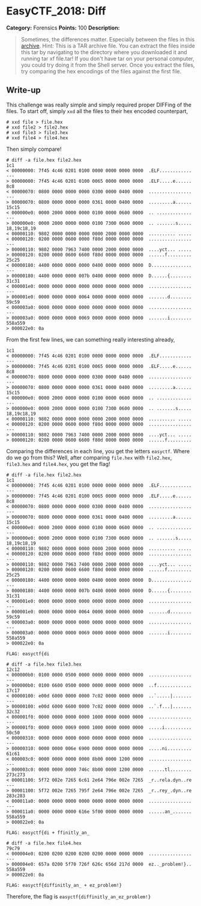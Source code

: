 # EasyCTF_2018: Diff

**Category:** Forensics
**Points:** 100
**Description:**

>Sometimes, the differences matter. Especially between the files in this [archive](file.tar).
Hint: This is a TAR archive file. You can extract the files inside this tar by navigating to the directory where you downloaded it and running tar xf file.tar! If you don't have tar on your personal computer, you could try doing it from the Shell server. Once you extract the files, try comparing the hex encodings of the files against the first file.

## Write-up
This challenge was really simple and simply required proper DIFFing of the files. To start off, simply `xxd` all the files to their hex encoded counterpart,

    # xxd file > file.hex
    # xxd file2 > file2.hex
    # xxd file3 > file3.hex
    # xxd file4 > file4.hex

Then simply compare!

    # diff -a file.hex file2.hex
    1c1
    < 00000000: 7f45 4c46 0201 0100 0000 0000 0000 0000  .ELF............
    ---
    > 00000000: 7f45 4c46 0201 0100 0065 0000 0000 0000  .ELF.....e......
    8c8
    < 00000070: 0800 0000 0000 0000 0300 0000 0400 0000  ................
    ---
    > 00000070: 0800 0000 0000 0000 0361 0000 0400 0000  .........a......
    15c15
    < 000000e0: 0000 2000 0000 0000 0100 0000 0600 0000  .. .............
    ---
    > 000000e0: 0000 2000 0000 0000 0100 7300 0600 0000  .. .......s.....
    18,19c18,19
    < 00000110: 9802 0000 0000 0000 0000 2000 0000 0000  .......... .....
    < 00000120: 0200 0000 0600 0000 f80d 0000 0000 0000  ................
    ---
    > 00000110: 9802 0000 7963 7400 0000 2000 0000 0000  ....yct... .....
    > 00000120: 0200 0000 0600 6600 f80d 0000 0000 0000  ......f.........
    25c25
    < 00000180: 4400 0000 0000 0000 0400 0000 0000 0000  D...............
    ---
    > 00000180: 4400 0000 0000 007b 0400 0000 0000 0000  D......{........
    31c31
    < 000001e0: 0000 0000 0000 0000 0000 0000 0000 0000  ................
    ---
    > 000001e0: 0000 0000 0000 0064 0000 0000 0000 0000  .......d........
    59c59
    < 000003a0: 0000 0000 0000 0000 0000 0000 0000 0000  ................
    ---
    > 000003a0: 0000 0000 0000 0069 0000 0000 0000 0000  .......i........
    558a559
    > 000022e0: 0a 

From the first few lines, we can something really interesting already,

    1c1
    < 00000000: 7f45 4c46 0201 0100 0000 0000 0000 0000  .ELF............
    ---
    > 00000000: 7f45 4c46 0201 0100 0065 0000 0000 0000  .ELF.....e......
    8c8
    < 00000070: 0800 0000 0000 0000 0300 0000 0400 0000  ................
    ---
    > 00000070: 0800 0000 0000 0000 0361 0000 0400 0000  .........a......
    15c15
    < 000000e0: 0000 2000 0000 0000 0100 0000 0600 0000  .. .............
    ---
    > 000000e0: 0000 2000 0000 0000 0100 7300 0600 0000  .. .......s.....
    18,19c18,19
    < 00000110: 9802 0000 0000 0000 0000 2000 0000 0000  .......... .....
    < 00000120: 0200 0000 0600 0000 f80d 0000 0000 0000  ................
    ---
    > 00000110: 9802 0000 7963 7400 0000 2000 0000 0000  ....yct... .....
    > 00000120: 0200 0000 0600 6600 f80d 0000 0000 0000  ......f.........

Comparing the differences in each line, you get the letters `easyctf`. Where do we go from this? Well, after comparing `file.hex` with `file2.hex`, `file3.hex` and `file4.hex`, you get the flag!

    # diff -a file.hex file2.hex
    1c1
    < 00000000: 7f45 4c46 0201 0100 0000 0000 0000 0000  .ELF............
    ---
    > 00000000: 7f45 4c46 0201 0100 0065 0000 0000 0000  .ELF.....e......
    8c8
    < 00000070: 0800 0000 0000 0000 0300 0000 0400 0000  ................
    ---
    > 00000070: 0800 0000 0000 0000 0361 0000 0400 0000  .........a......
    15c15
    < 000000e0: 0000 2000 0000 0000 0100 0000 0600 0000  .. .............
    ---
    > 000000e0: 0000 2000 0000 0000 0100 7300 0600 0000  .. .......s.....
    18,19c18,19
    < 00000110: 9802 0000 0000 0000 0000 2000 0000 0000  .......... .....
    < 00000120: 0200 0000 0600 0000 f80d 0000 0000 0000  ................
    ---
    > 00000110: 9802 0000 7963 7400 0000 2000 0000 0000  ....yct... .....
    > 00000120: 0200 0000 0600 6600 f80d 0000 0000 0000  ......f.........
    25c25
    < 00000180: 4400 0000 0000 0000 0400 0000 0000 0000  D...............
    ---
    > 00000180: 4400 0000 0000 007b 0400 0000 0000 0000  D......{........
    31c31
    < 000001e0: 0000 0000 0000 0000 0000 0000 0000 0000  ................
    ---
    > 000001e0: 0000 0000 0000 0064 0000 0000 0000 0000  .......d........
    59c59
    < 000003a0: 0000 0000 0000 0000 0000 0000 0000 0000  ................
    ---
    > 000003a0: 0000 0000 0000 0069 0000 0000 0000 0000  .......i........
    558a559
    > 000022e0: 0a 

    FLAG: easyctf{di

    # diff -a file.hex file3.hex
    12c12
    < 000000b0: 0100 0000 0500 0000 0000 0000 0000 0000  ................
    ---
    > 000000b0: 0100 6600 0500 0000 0000 0000 0000 0000  ..f.............
    17c17
    < 00000100: e00d 6000 0000 0000 7c02 0000 0000 0000  ..`.....|.......
    ---
    > 00000100: e00d 6000 6600 0000 7c02 0000 0000 0000  ..`.f...|.......
    32c32
    < 000001f0: 0000 0000 0000 0000 1000 0000 0000 0000  ................
    ---
    > 000001f0: 0000 0000 0069 0000 1000 0000 0000 0000  .....i..........
    50c50
    < 00000310: 0000 0000 0000 0000 0000 0000 0000 0000  ................
    ---
    > 00000310: 0000 0000 006e 6900 0000 0000 0000 0000  .....ni.........
    61c61
    < 000003c0: 0000 0000 0000 0000 8b00 0000 1200 0000  ................
    ---
    > 000003c0: 0000 0000 0000 746c 8b00 0000 1200 0000  ......tl........
    273c273
    < 00001100: 5f72 002e 7265 6c61 2e64 796e 002e 7265  _r..rela.dyn..re
    ---
    > 00001100: 5f72 002e 7265 795f 2e64 796e 002e 7265  _r..rey_.dyn..re
    283c283
    < 000011a0: 0000 0000 0000 0000 0000 0000 0000 0000  ................
    ---
    > 000011a0: 0000 0000 0000 616e 5f00 0000 0000 0000  ......an_.......
    558a559
    > 000022e0: 0a

    FLAG: easyctf{di + ffinitly_an_

    # diff -a file.hex file4.hex
    79c79
    < 000004e0: 0200 0200 0200 0200 0200 0000 0000 0000  ................
    ---
    > 000004e0: 657a 0200 5f70 726f 626c 656d 217d 0000  ez.._problem!}..
    558a559
    > 000022e0: 0a    

    FLAG: easyctf{diffinitly_an_ + ez_problem!}

Therefore, the flag is `easyctf{diffinitly_an_ez_problem!}`
